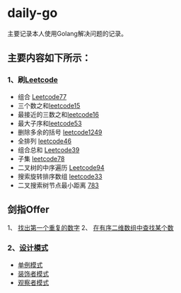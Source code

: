 # daily-go
主要记录本人使用Golang解决问题的记录。

## 主要内容如下所示：

### 1、刷[Leetcode](https://github.com/dqixuan/daily-go/tree/main/algorithm) 
   - 组合  [Leetcode77](https://github.com/dqixuan/daily-go/tree/main/algorithm/leetcode77)
   - 三个数之和[leetcode15](https://github.com/dqixuan/daily-go/blob/main/algorithm/leetcode15/leetcode15.go)
   - 最接近的三数之和[leetcode16](https://github.com/dqixuan/daily-go/blob/main/algorithm/leetcode16/leetcode16.go)
   - 最大子序和[leetcode53](https://github.com/dqixuan/daily-go/blob/main/algorithm/leetcode53/leetcode53.go)
   - 删除多余的括号 [leetcode1249](https://github.com/dqixuan/daily-go/blob/main/algorithm/leetcode1249/leetcode1249.go)
   - 全排列 [leetcode46](https://github.com/dqixuan/daily-go/blob/main/algorithm/leetcode46/leetcode46.go)
   - 组合总和  [Leetcode39](https://github.com/dqixuan/daily-go/blob/main/algorithm/leetcode39/leetcode39.go)
   - 子集  [leetcode78](https://github.com/dqixuan/daily-go/blob/main/algorithm/leetcode78/leetcode78.go)
   - 二叉树的中序遍历  [Leetcode94](https://github.com/dqixuan/daily-go/blob/main/algorithm/binary_tree/leetcode94/leetcode94.go)
   - 搜索旋转排序数组 [leetcode33](https://github.com/dqixuan/daily-go/blob/main/algorithm/leetcode33/leetcode33.go)
   - 二叉搜索树节点最小距离 [783](https://github.com/dqixuan/daily-go/blob/main/algorithm/binary_tree/MinimumDistanceBetweenBST.go)
   
## 剑指Offer
1、  [找出第一个重复的数字](https://github.com/dqixuan/daily-go/blob/main/algorithm/offer/LCOF.go)
2、  [在有序二维数组中查找某个数](https://github.com/dqixuan/daily-go/blob/main/algorithm/offer/findIn2Array.go)



### 2、[设计模式](https://github.com/dqixuan/daily-go/tree/main/design_patten)
 - [单例模式](https://github.com/dqixuan/daily-go/blob/main/design_patten/singleton/main.go)
 - [装饰者模式](https://github.com/dqixuan/daily-go/blob/main/design_patten/decorater/decorater.go)
 - [观察者模式](https://github.com/dqixuan/daily-go/blob/main/design_patten/observer/observer.go)
